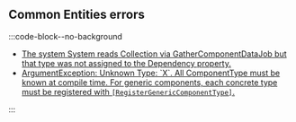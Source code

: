 ## Common Entities errors
:::code-block--no-background
- [The system System reads Collection via GatherComponentDataJob but that type was not assigned to the Dependency property.](Errors/Dependencies.md)
- [ArgumentException: Unknown Type: \`X\`. All ComponentType must be known at compile time. For generic components, each concrete type must be registered with `[RegisterGenericComponentType]`.](Errors/Unknown%20Type.md)

:::